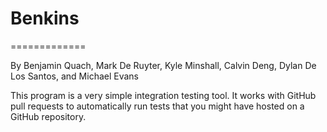 # Benkins

=============

By Benjamin Quach, Mark De Ruyter, Kyle Minshall, Calvin Deng, Dylan De Los Santos, and Michael Evans

This program is a very simple integration testing tool. It works with GitHub pull requests to automatically run tests that you might have hosted on a GitHub repository.
